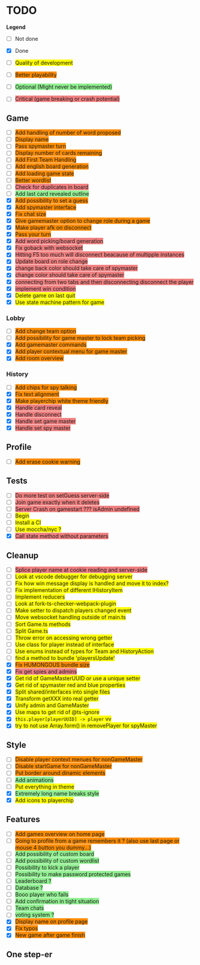 # TODO

**Legend**
- [ ] Not done
- [x] Done
- [ ] <span style="background-color:yellow">Quality of development</span>
- [ ] <span style="background-color:darkorange">Better playability</span>
- [ ] <span style="background-color:lightgreen">Optional (Might never be implemented)</span>
- [ ] <span style="background-color:lightcoral">Critical (game breaking or crash potential)</span>


## Game

- [ ] <span style="background-color:darkorange">Add handling of number of word proposed</span>
- [ ] <span style="background-color:darkorange">Display name</span>
- [ ] <span style="background-color:darkorange">Pass spymaster turn</span>
- [ ] <span style="background-color:darkorange">Display number of cards remaining</span>
- [ ] <span style="background-color:darkorange">Add First Team Handling</span>
- [ ] <span style="background-color:darkorange">Add english board generation</span>
- [ ] <span style="background-color:darkorange">Add loading game state</span>
- [ ] <span style="background-color:darkorange">Better wordlist</span>
- [ ] <span style="background-color:lightcoral">Check for duplicates in board</span>
- [ ] <span style="background-color:lightgreen">Add last card revealed outline</span>
- [x] <span style="background-color:darkorange">Add possibility to set a guess</span>
- [x] <span style="background-color:darkorange">Add spymaster interface</span>
- [x] <span style="background-color:darkorange">Fix chat size</span>
- [x] <span style="background-color:darkorange">Give gamemaster option to change role during a game</span>
- [x] <span style="background-color:darkorange">Make player afk on disconnect</span>
- [x] <span style="background-color:darkorange">Pass your turn</span>
- [x] <span style="background-color:lightcoral">Add word picking/board generation</span>
- [x] <span style="background-color:lightcoral">Fix goback with websocket</span>
- [x] <span style="background-color:lightcoral">Hitting F5 too much will disconnect beacause of multipple instances</span>
- [x] <span style="background-color:lightcoral">Update board on role change</span>
- [x] <span style="background-color:lightcoral">change back color should take care of spymaster</span>
- [x] <span style="background-color:lightcoral">change color should take care of spymaster</span>
- [x] <span style="background-color:lightcoral">connecting from two tabs and then disconnecting disconnect the player</span>
- [x] <span style="background-color:lightcoral">implement win condition</span>
- [x] <span style="background-color:yellow">Delete game on last quit</span>
- [x] <span style="background-color:yellow">Use state machine pattern for game</span>

### Lobby

- [ ] <span style="background-color:darkorange">Add change team option</span>
- [ ] <span style="background-color:darkorange">Add possibility for game master to lock team picking</span>
- [x] <span style="background-color:darkorange">Add gamemaster commands</span>
- [x] <span style="background-color:darkorange">Add player contextual menu for game master</span>
- [x] <span style="background-color:darkorange">Add room overview</span>

### History

- [ ] <span style="background-color:darkorange">Add chips for spy talking</span>
- [x] <span style="background-color:darkorange">Fix text alignment</span>
- [x] <span style="background-color:darkorange">Make playerchip white theme friendly</span>
- [x] <span style="background-color:lightcoral">Handle card reveal</span>
- [x] <span style="background-color:lightcoral">Handle disconnect</span>
- [x] <span style="background-color:lightcoral">Handle set game master</span>
- [x] <span style="background-color:lightcoral">Handle set spy master</span>

## Profile

- [ ] <span style="background-color:darkorange">Add erase cookie warning</span>

## Tests

- [ ] <span style="background-color:lightcoral">Do more test on setGuess server-side</span>
- [ ] <span style="background-color:lightcoral">Join game exactly when it deletes</span>
- [ ] <span style="background-color:lightcoral">Server Crash on gamestart ??? isAdmin undefined</span>
- [ ] <span style="background-color:yellow">Begin</span>
- [ ] <span style="background-color:yellow">Install a CI</span>
- [ ] <span style="background-color:yellow">Use moccha/nyc ?</span>
- [x] <span style="background-color:lightcoral">Call state method without parameters</span>

## Cleanup

- [ ] <span style="background-color:lightcoral">Splice player name at cookie reading and server-side</span>
- [ ] <span style="background-color:yellow">Look at vscode debugger for debugging server</span>
- [ ] <span style="background-color:yellow">Fix how win message display is handled and move it to index?</span>
- [ ] <span style="background-color:yellow">Fix implementation of different IHistoryItem</span>
- [ ] <span style="background-color:yellow">Implement reducers</span>
- [ ] <span style="background-color:yellow">Look at fork-ts-checker-webpack-plugin</span>
- [ ] <span style="background-color:yellow">Make setter to dispatch players changed event</span>
- [ ] <span style="background-color:yellow">Move websocket handling outside of main.ts</span>
- [ ] <span style="background-color:yellow">Sort Game.ts methods</span>
- [ ] <span style="background-color:yellow">Split Game.ts</span>
- [ ] <span style="background-color:yellow">Throw error on accessing wrong getter</span>
- [ ] <span style="background-color:yellow">Use class for player instead of interface</span>
- [ ] <span style="background-color:yellow">Use enums instead of types for Team and HistoryAction</span>
- [ ] <span style="background-color:yellow">find a method to bundle 'playersUpdate'</span>
- [x] <span style="background-color:darkorange">Fix HUMONGOUS bundle size</span>
- [x] <span style="background-color:lightcoral">Fix get spies and admins</span>
- [x] <span style="background-color:yellow">Get rid of GameMasterUUID or use a unique setter</span>
- [x] <span style="background-color:yellow">Get rid of spymaster red and blue properties</span>
- [x] <span style="background-color:yellow">Split shared/interfaces into single files</span>
- [x] <span style="background-color:yellow">Transform getXXX into real getter</span>
- [x] <span style="background-color:yellow">Unify admin and GameMaster</span>
- [x] <span style="background-color:yellow">Use maps to get rid of @ts-ignore</span>
- [x] <span style="background-color:yellow">`this.player[playerUUID] -> player` vv</span>
- [x] <span style="background-color:yellow">try to not use Array.form() in removePlayer for spyMaster</span>

## Style

- [ ] <span style="background-color:darkorange">Disable player context menues for nonGameMaster</span>
- [ ] <span style="background-color:darkorange">Disable startGame for nonGameMaster</span>
- [ ] <span style="background-color:darkorange">Put border around dinamic elements</span>
- [ ] <span style="background-color:lightgreen">Add animations</span>
- [ ] <span style="background-color:yellow">Put everything in theme</span>
- [x] <span style="background-color:lightgreen">Extremely long name breaks style</span>
- [x] <span style="background-color:yellow">Add icons to playerchip</span>

## Features

- [ ] <span style="background-color:darkorange">Add games overview on home page</span>
- [ ] <span style="background-color:darkorange">Going to profile from a game remembers it ? (also use last page or mouse 4 button you dummy...)</span>
- [ ] <span style="background-color:lightgreen">Add possibility of custom board</span>
- [ ] <span style="background-color:lightgreen">Add possibility of custom wordlist</span>
- [ ] <span style="background-color:lightgreen">Possibility to kick a player</span>
- [ ] <span style="background-color:lightgreen">Possibility to make password protected games</span>
- [ ] <span style="background-color:lightgreen">Leaderboard ?</span>
- [ ] <span style="background-color:lightgreen">Database ?</span>
- [ ] <span style="background-color:lightgreen">Booo player who fails</span>
- [ ] <span style="background-color:lightgreen">Add confirmation in tight situation</span>
- [ ] <span style="background-color:lightgreen">Team chats</span>
- [ ] <span style="background-color:lightgreen">voting system ?</span>
- [x] <span style="background-color:darkorange">Display name on profile page</span>
- [x] <span style="background-color:darkorange">Fix typos</span>
- [x] <span style="background-color:darkorange">New game after game finish</span>

## One step-er
